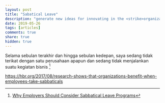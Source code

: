 ```yaml
---
layout: post
title: "Sabatical Leave"
description: "generate new ideas for innovating in the <strike>organization</strike> life and helped <strike>them</strike>  me gain greater confidence in <strike>themselves</strike> myself as leaders"
date: 2019-05-26
tags: [articles]
comments: true
share: true
hidden: true
---
```

Selama sebulan terakhir dan hingga sebulan kedepan, saya sedang tidak terikat dengan satu perusahaan apapun dan sedang tidak menjalankan suatu kegiatan bisnis [^1]


https://hbr.org/2017/08/research-shows-that-organizations-benefit-when-employees-take-sabbaticals



[^1]: [Why Employers Should Consider Sabbatical Leave Programs](https://www.thebalancecareers.com/why-employers-should-consider-sabbatical-leave-programs-4171929)

[^2]: Here is another.